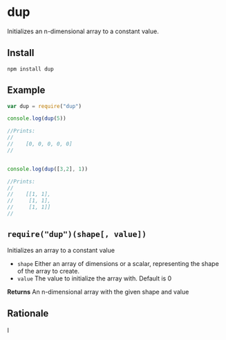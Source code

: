 # dup
Initializes an n-dimensional array to a constant value.

## Install

    npm install dup
    
## Example

```javascript
var dup = require("dup")

console.log(dup(5))

//Prints:
//
//    [0, 0, 0, 0, 0]
//


console.log(dup([3,2], 1))

//Prints:
//
//    [[1, 1],
//     [1, 1],
//     [1, 1]]
//
```

## `require("dup")(shape[, value])`
Initializes an array to a constant value

* `shape` Either an array of dimensions or a scalar, representing the shape of the array to create.
* `value` The value to initialize the array with.  Default is 0

**Returns** An n-dimensional array with the given shape and value

## Rationale
I